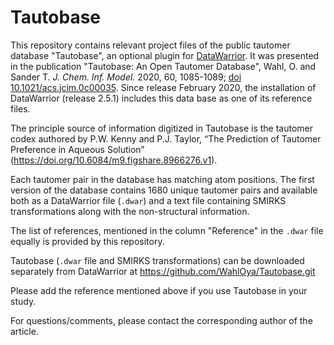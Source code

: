 # Tautobase

This repository contains relevant project files of the public tautomer
database "Tautobase", an optional plugin for
[DataWarrior](http://openmolecules.org/datawarrior/index.html).  It was
presented in the publication "Tautobase: An Open Tautomer Database",
Wahl, O. and Sander T. _J. Chem. Inf. Model._ 2020, 60, 1085-1089;
[doi 10.1021/acs.jcim.0c00035](https://doi.org/10.1021/acs.jcim.0c00035).
Since release February 2020, the installation of DataWarrior (release 2.5.1)
includes this data base as one of its reference files.

The principle source of information digitized in Tautobase is the
tautomer codex authored by P.W. Kenny and P.J. Taylor, “The Prediction of
Tautomer Preference in Aqueous Solution”
(<https://doi.org/10.6084/m9.figshare.8966276.v1>).

Each tautomer pair in the database has matching atom positions. The first
version of the database contains 1680 unique tautomer pairs and available
both as a DataWarrior file (`.dwar`) and a text file containing SMIRKS
transformations along with the non-structural information.

The list of references, mentioned in the column "Reference" in the `.dwar`
file equally is provided by this repository.

Tautobase (`.dwar` file and SMIRKS transformations) can be downloaded
separately from DataWarrior at
<https://github.com/WahlOya/Tautobase.git>

Please add the reference mentioned above if you use Tautobase in your
study.

For questions/comments, please contact the corresponding author of the
article.
